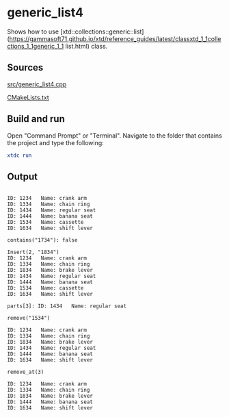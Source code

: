 # generic_list4

Shows how to use [xtd::collections::generic::list](https://gammasoft71.github.io/xtd/reference_guides/latest/classxtd_1_1collections_1_1generic_1_1 list.html) class.

## Sources

[src/generic_list4.cpp](src/generic_list4.cpp)

[CMakeLists.txt](CMakeLists.txt)

## Build and run

Open "Command Prompt" or "Terminal". Navigate to the folder that contains the project and type the following:

```cmake
xtdc run
```

## Output

```

ID: 1234   Name: crank arm
ID: 1334   Name: chain ring
ID: 1434   Name: regular seat
ID: 1444   Name: banana seat
ID: 1534   Name: cassette
ID: 1634   Name: shift lever

contains("1734"): false

Insert(2, "1834")
ID: 1234   Name: crank arm
ID: 1334   Name: chain ring
ID: 1834   Name: brake lever
ID: 1434   Name: regular seat
ID: 1444   Name: banana seat
ID: 1534   Name: cassette
ID: 1634   Name: shift lever

parts[3]: ID: 1434   Name: regular seat

remove("1534")

ID: 1234   Name: crank arm
ID: 1334   Name: chain ring
ID: 1834   Name: brake lever
ID: 1434   Name: regular seat
ID: 1444   Name: banana seat
ID: 1634   Name: shift lever

remove_at(3)

ID: 1234   Name: crank arm
ID: 1334   Name: chain ring
ID: 1834   Name: brake lever
ID: 1444   Name: banana seat
ID: 1634   Name: shift lever
```
